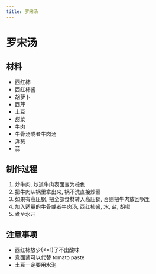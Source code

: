 ```yaml
---
title: 罗宋汤
---
```


# 罗宋汤

## 材料

- 西红柿
- 西红柿酱
- 胡萝卜
- 西芹
- 土豆
- 甜菜
- 牛肉
- 牛骨汤或者牛肉汤
- 洋葱
- 蒜

## 制作过程

1. 炒牛肉, 炒道牛肉表面变为棕色
2. 把牛肉从锅里拿出来, 锅不洗直接炒菜
3. 如果有高压锅, 把全部食材转入高压锅, 否则把牛肉放回锅里
4. 加入适量的牛骨或者牛肉汤, 西红柿酱, 水, 盐, 胡椒
5. 煮至水开

## 注意事项

- 西红柿放少(<=1)了不出酸味
- 意面酱可以代替 tomato paste
- 土豆一定要用水泡
